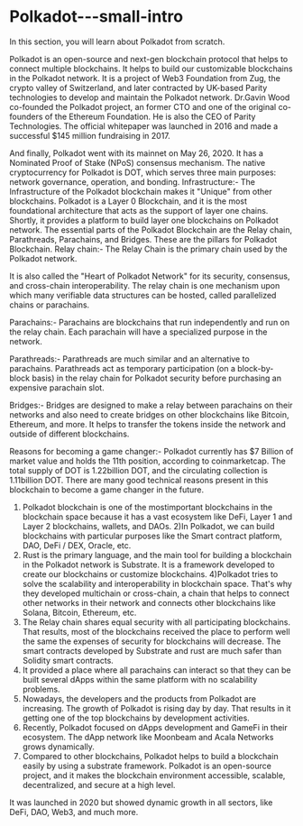 # Polkadot---small-intro
In this section, you will learn about Polkadot from scratch.

Polkadot is an open-source and next-gen blockchain protocol that helps to  connect multiple blockchains. It helps to build our customizable blockchains in  the Polkadot network. It is a project of Web3 Foundation from Zug, the crypto valley of Switzerland,  and later contracted by UK-based Parity technologies to develop and maintain  the Polkadot network. Dr.Gavin Wood co-founded the Polkadot project, an former CTO and one of the original co-founders of the Ethereum Foundation. He is also the CEO of Parity  Technologies. The official whitepaper was launched in 2016 and made a successful $145  million fundraising in 2017. 

And finally, Polkadot went with its mainnet on  May 26, 2020. It has a Nominated Proof of Stake (NPoS) consensus  mechanism. The native cryptocurrency for Polkadot is DOT, which serves three main  purposes: network governance, operation, and bonding. Infrastructure:- The Infrastructure of the Polkadot blockchain makes it "Unique" from other  blockchains. Polkadot is a Layer 0 Blockchain, and it is the most foundational  architecture that acts as the support of layer one chains. Shortly, it provides a  platform to build layer one blockchains on Polkadot network. The essential parts of the Polkadot Blockchain are the Relay chain,  Parathreads, Parachains, and Bridges. These are the pillars for Polkadot  Blockchain. Relay chain:- The Relay Chain is the primary chain used by the Polkadot  network. 

It is also called the "Heart of Polkadot Network" for its security,  consensus, and cross-chain interoperability. The relay chain is one mechanism  upon which many verifiable data structures can be hosted, called parallelized  chains or parachains. 

Parachains:- Parachains are blockchains that run independently and run on  the relay chain. Each parachain will have a specialized purpose in the network. 

Parathreads:- Parathreads are much similar and an alternative to parachains.  Parathreads act as temporary participation (on a block-by-block basis) in the  relay chain for Polkadot security before purchasing an expensive parachain  slot.

Bridges:- Bridges are designed to make a relay between parachains on their  networks and also need to create bridges on other blockchains like Bitcoin,  Ethereum, and more. It helps to transfer the tokens inside the network and  outside of different blockchains. 

Reasons for becoming a game changer:- Polkadot currently has $7 Billion of market value and holds the 11th position, according to coinmarketcap. The total supply of DOT is 1.22billion DOT, and  the circulating collection is 1.11billion DOT. There are many good technical reasons present in this blockchain to become a  game changer in the future. 

1) Polkadot blockchain is one of the mostimportant blockchains in the  blockchain space because it has a vast ecosystem like DeFi, Layer 1 and Layer 2  blockchains, wallets, and DAOs. 
2)In Polkadot, we can build blockchains with particular purposes like the Smart  contract platform, DAO, DeFi / DEX, Oracle, etc. 
3) Rust is the primary language, and the main tool for building a blockchain in  the Polkadot network is Substrate. It is a framework developed to create our  blockchains or customize blockchains. 
4)Polkadot tries to solve the scalability and interoperability in blockchain space.  That's why they developed multichain or cross-chain, a chain that helps to  connect other networks in their network and connects other blockchains like  Solana, Bitcoin, Ethereum, etc. 
5) The Relay chain shares equal security with all participating blockchains. That  results, most of the blockchains received the place to perform well the same the  expenses of security for blockchains will decrease. The smart contracts  developed by Substrate and rust are much safer than Solidity smart contracts. 
6) It provided a place where all parachains can interact so that they can be built  several dApps within the same platform with no scalability problems. 
7) Nowadays, the developers and the products from Polkadot are increasing.  The growth of Polkadot is rising day by day. That results in it getting one of the  top blockchains by development activities. 
8) Recently, Polkadot focused on dApps development and GameFi in their  ecosystem. The dApp network like Moonbeam and Acala Networks grows  dynamically. 
9) Compared to other blockchains, Polkadot helps to build a blockchain easily  by using a substrate framework. Polkadot is an open-source project, and it makes the blockchain environment  accessible, scalable, decentralized, and secure at a high level. 

It was launched in  2020 but showed dynamic growth in all sectors, like DeFi, DAO, Web3, and  much more.
